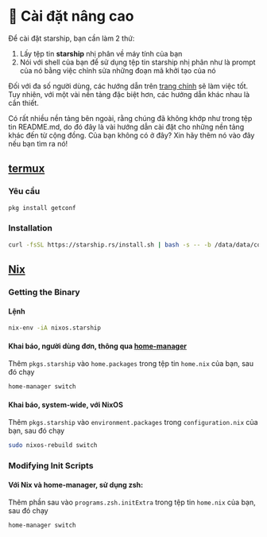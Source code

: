 # 🚀 Cài đặt nâng cao

Để cài đặt starship, bạn cần làm 2 thứ:

1. Lấy tệp tin **starship** nhị phân về máy tính của bạn
1. Nói với shell của bạn để sử dụng tệp tin starship nhị phân như là prompt của nó bằng việc chỉnh sửa những đoạn mã khởi tạo của nó

Đối với đa số người dùng, các hướng dẫn trên [trang chính](/guide/#🚀-installation) sẽ làm việc tốt. Tuy nhiên, với một vài nền tảng đặc biệt hơn, các hướng dẫn khác nhau là cần thiết.

Có rất nhiều nền tảng bên ngoài, rằng chúng đã không khớp như trong tệp tin README.md, do đó đây là vài hướng dẫn cài đặt cho những nền tảng khác đến từ cộng đồng. Của bạn không có ở đây? Xin hãy thêm nó vào đây nếu bạn tìm ra nó!
## [termux](https://termux.com)
### Yêu cầu
```sh
pkg install getconf
```

### Installation
```sh
curl -fsSL https://starship.rs/install.sh | bash -s -- -b /data/data/com.termux/files/usr/bin
```

## [Nix](https://nixos.wiki/wiki/Nix)

### Getting the Binary

#### Lệnh

```sh
nix-env -iA nixos.starship
```

#### Khai báo, người dùng đơn, thông qua [home-manager](home-manager)

Thêm `pkgs.starship` vào `home.packages` trong tệp tin `home.nix` của bạn, sau đó chạy

```sh
home-manager switch
```

#### Khai báo, system-wide, với NixOS

Thêm `pkgs.starship` vào `environment.packages` trong `configuration.nix` của bạn, sau đó chạy

```sh
sudo nixos-rebuild switch
```

### Modifying Init Scripts

#### Với Nix và home-manager, sử dụng zsh:

Thêm phần sau vào `programs.zsh.initExtra` trong tệp tin `home.nix` của bạn, sau đó chạy

```sh
home-manager switch
```
